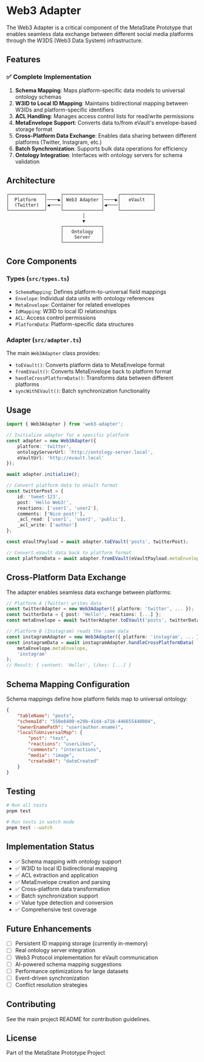 # Web3 Adapter

The Web3 Adapter is a critical component of the MetaState Prototype that enables seamless data exchange between different social media platforms through the W3DS (Web3 Data System) infrastructure.

## Features

### ✅ Complete Implementation

1. **Schema Mapping**: Maps platform-specific data models to universal ontology schemas
2. **W3ID to Local ID Mapping**: Maintains bidirectional mapping between W3IDs and platform-specific identifiers
3. **ACL Handling**: Manages access control lists for read/write permissions
4. **MetaEnvelope Support**: Converts data to/from eVault's envelope-based storage format
5. **Cross-Platform Data Exchange**: Enables data sharing between different platforms (Twitter, Instagram, etc.)
6. **Batch Synchronization**: Supports bulk data operations for efficiency
7. **Ontology Integration**: Interfaces with ontology servers for schema validation

## Architecture

```
┌─────────────┐     ┌──────────────┐     ┌────────────┐
│  Platform   │────▶│ Web3 Adapter │────▶│   eVault   │
│  (Twitter)  │◀────│              │◀────│            │
└─────────────┘     └──────────────┘     └────────────┘
                            │
                            ▼
                    ┌──────────────┐
                    │   Ontology   │
                    │    Server    │
                    └──────────────┘
```

## Core Components

### Types (`src/types.ts`)
- `SchemaMapping`: Defines platform-to-universal field mappings
- `Envelope`: Individual data units with ontology references
- `MetaEnvelope`: Container for related envelopes
- `IdMapping`: W3ID to local ID relationships
- `ACL`: Access control permissions
- `PlatformData`: Platform-specific data structures

### Adapter (`src/adapter.ts`)
The main `Web3Adapter` class provides:
- `toEVault()`: Converts platform data to MetaEnvelope format
- `fromEVault()`: Converts MetaEnvelope back to platform format
- `handleCrossPlatformData()`: Transforms data between different platforms
- `syncWithEVault()`: Batch synchronization functionality

## Usage

```typescript
import { Web3Adapter } from 'web3-adapter';

// Initialize adapter for a specific platform
const adapter = new Web3Adapter({
    platform: 'twitter',
    ontologyServerUrl: 'http://ontology-server.local',
    eVaultUrl: 'http://evault.local'
});

await adapter.initialize();

// Convert platform data to eVault format
const twitterPost = {
    id: 'tweet-123',
    post: 'Hello Web3!',
    reactions: ['user1', 'user2'],
    comments: ['Nice post!'],
    _acl_read: ['user1', 'user2', 'public'],
    _acl_write: ['author']
};

const eVaultPayload = await adapter.toEVault('posts', twitterPost);

// Convert eVault data back to platform format
const platformData = await adapter.fromEVault(eVaultPayload.metaEnvelope, 'posts');
```

## Cross-Platform Data Exchange

The adapter enables seamless data exchange between platforms:

```typescript
// Platform A (Twitter) writes data
const twitterAdapter = new Web3Adapter({ platform: 'twitter', ... });
const twitterData = { post: 'Hello!', reactions: [...] };
const metaEnvelope = await twitterAdapter.toEVault('posts', twitterData);

// Platform B (Instagram) reads the same data
const instagramAdapter = new Web3Adapter({ platform: 'instagram', ... });
const instagramData = await instagramAdapter.handleCrossPlatformData(
    metaEnvelope.metaEnvelope,
    'instagram'
);
// Result: { content: 'Hello!', likes: [...] }
```

## Schema Mapping Configuration

Schema mappings define how platform fields map to universal ontology:

```json
{
    "tableName": "posts",
    "schemaId": "550e8400-e29b-41d4-a716-446655440004",
    "ownerEnamePath": "user(author.ename)",
    "localToUniversalMap": {
        "post": "text",
        "reactions": "userLikes",
        "comments": "interactions",
        "media": "image",
        "createdAt": "dateCreated"
    }
}
```

## Testing

```bash
# Run all tests
pnpm test

# Run tests in watch mode
pnpm test --watch
```

## Implementation Status

- ✅ Schema mapping with ontology support
- ✅ W3ID to local ID bidirectional mapping
- ✅ ACL extraction and application
- ✅ MetaEnvelope creation and parsing
- ✅ Cross-platform data transformation
- ✅ Batch synchronization support
- ✅ Value type detection and conversion
- ✅ Comprehensive test coverage

## Future Enhancements

- [ ] Persistent ID mapping storage (currently in-memory)
- [ ] Real ontology server integration
- [ ] Web3 Protocol implementation for eVault communication
- [ ] AI-powered schema mapping suggestions
- [ ] Performance optimizations for large datasets
- [ ] Event-driven synchronization
- [ ] Conflict resolution strategies

## Contributing

See the main project README for contribution guidelines.

## License

Part of the MetaState Prototype Project